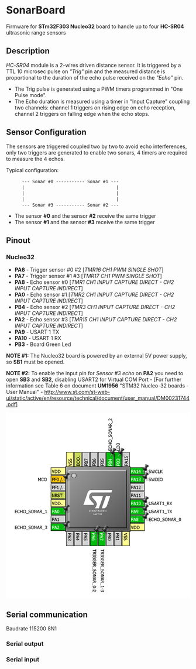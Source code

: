 # SonarBoard
Firmware for **STm32F303 Nucleo32** board to handle up to four **HC-SR04** ultrasonic range sensors

## Description
*HC-SR04* module is a 2-wires driven distance sensor. It is triggered by a TTL 10 microsec pulse on *"Trig"* pin and the measured distance is proportional to the duration of the echo pulse received on the *"Echo"* pin.

* The Trig pulse is generated using a PWM timers programmed in "One Pulse mode".
* The Echo duration is measured using a timer in "Input Capture" coupling two channels: channel 1 triggers on rising edge on echo reception, channel 2 triggers on falling edge when the echo stops.

## Sensor Configuration
The sensors are triggered coupled two by two to avoid echo interferences, only two triggers are generated to enable two sonars, 4 timers are required to measure the 4 echos.

Typical configuration:

          --- Sonar #0 ----------- Sonar #1 ---
          |                                   |
          |                                   |
          |                                   |
          --- Sonar #3 ----------- Sonar #2 ---
          
  - The sensor **#0** and the sensor **#2** receive the same trigger
  - The sensor **#1** and the sensor **#3** receive the same trigger

## Pinout

### Nucleo32
* **PA6** - Trigger sensor #0 #2 [*TMR16 CH1 PWM SINGLE SHOT*] 
* **PA7** - Trigger sensor #1 #3 [*TMR17 CH1 PWM SINGLE SHOT*] 
* **PA8** - Echo sensor #0 [*TMR1 CH1 INPUT CAPTURE DIRECT - CH2 INPUT CAPTURE INDIRECT*]
* **PA0** - Echo sensor #1 [*TMR2 CH1 INPUT CAPTURE DIRECT - CH2 INPUT CAPTURE INDIRECT*]
* **PB4** - Echo sensor #2 [*TMR3 CH1 INPUT CAPTURE DIRECT - CH2 INPUT CAPTURE INDIRECT*]
* **PA2** - Echo sensor #3 [*TMR15 CH1 INPUT CAPTURE DIRECT - CH2 INPUT CAPTURE INDIRECT*]
* **PA9** - USART 1 TX
* **PA10** - USART 1 RX
* **PB3** - Board Green Led
 
**NOTE #1:** The Nucleo32 board is powered by an external 5V power supply, so **SB1** must be opened.

**NOTE #2:** To enable the input pin for *Sensor #3 echo* on **PA2** you need to open **SB3** and **SB2**, disabling USART2 for Virtual COM Port - [For further information see Table 6 on document **UM1956** "STM32 Nucleo-32 boards - User Manual" - http://www.st.com/st-web-ui/static/active/en/resource/technical/document/user_manual/DM00231744.pdf] 

![alt tag](https://github.com/Myzhar/SonarBoard/blob/develop/Images/STm32F303.PNG)

## Serial communication
Baudrate 115200 8N1
 
### Serial output

### Serial input
